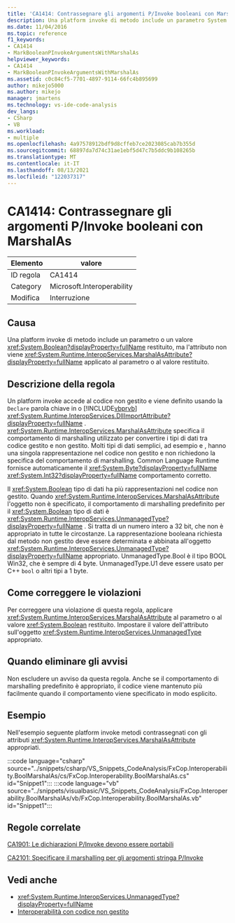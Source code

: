 ```yaml
---
title: 'CA1414: Contrassegnare gli argomenti P/Invoke booleani con MarshalAs'
description: Una platform invoke di metodo include un parametro System.Boolean o un valore restituito, ma l'attributo System.Runtime.InteropServices.MarshalAsAttribute non viene applicato al parametro o al valore restituito.
ms.date: 11/04/2016
ms.topic: reference
f1_keywords:
- CA1414
- MarkBooleanPInvokeArgumentsWithMarshalAs
helpviewer_keywords:
- CA1414
- MarkBooleanPInvokeArgumentsWithMarshalAs
ms.assetid: c0c84cf5-7701-4897-9114-66fc4b895699
author: mikejo5000
ms.author: mikejo
manager: jmartens
ms.technology: vs-ide-code-analysis
dev_langs:
- CSharp
- VB
ms.workload:
- multiple
ms.openlocfilehash: 4a97578912bdf9d8cffeb7ce2023085cab7b355d
ms.sourcegitcommit: 68897da7d74c31ae1ebf5d47c7b5ddc9b108265b
ms.translationtype: MT
ms.contentlocale: it-IT
ms.lasthandoff: 08/13/2021
ms.locfileid: "122037317"
---
```

# <a name="ca1414-mark-boolean-pinvoke-arguments-with-marshalas"></a>CA1414: Contrassegnare gli argomenti P/Invoke booleani con MarshalAs

|Elemento|valore|
|-|-|
|ID regola|CA1414|
|Category|Microsoft.Interoperability|
|Modifica|Interruzione|

## <a name="cause"></a>Causa
Una platform invoke di metodo include un parametro o un valore <xref:System.Boolean?displayProperty=fullName> restituito, ma l'attributo non viene <xref:System.Runtime.InteropServices.MarshalAsAttribute?displayProperty=fullName> applicato al parametro o al valore restituito.

## <a name="rule-description"></a>Descrizione della regola
Un platform invoke accede al codice non gestito e viene definito usando la `Declare` parola chiave in o [!INCLUDE[vbprvb](../code-quality/includes/vbprvb_md.md)] <xref:System.Runtime.InteropServices.DllImportAttribute?displayProperty=fullName> . <xref:System.Runtime.InteropServices.MarshalAsAttribute> specifica il comportamento di marshalling utilizzato per convertire i tipi di dati tra codice gestito e non gestito. Molti tipi di dati semplici, ad esempio e , hanno una singola rappresentazione nel codice non gestito e non richiedono la specifica del comportamento di marshalling. Common Language Runtime fornisce automaticamente il <xref:System.Byte?displayProperty=fullName> <xref:System.Int32?displayProperty=fullName> comportamento corretto.

Il <xref:System.Boolean> tipo di dati ha più rappresentazioni nel codice non gestito. Quando <xref:System.Runtime.InteropServices.MarshalAsAttribute> l'oggetto non è specificato, il comportamento di marshalling predefinito per il <xref:System.Boolean> tipo di dati è <xref:System.Runtime.InteropServices.UnmanagedType?displayProperty=fullName> . Si tratta di un numero intero a 32 bit, che non è appropriato in tutte le circostanze. La rappresentazione booleana richiesta dal metodo non gestito deve essere determinata e abbinata all'oggetto <xref:System.Runtime.InteropServices.UnmanagedType?displayProperty=fullName> appropriato. UnmanagedType.Bool è il tipo BOOL Win32, che è sempre di 4 byte. UnmanagedType.U1 deve essere usato per C++ `bool` o altri tipi a 1 byte.

## <a name="how-to-fix-violations"></a>Come correggere le violazioni
Per correggere una violazione di questa regola, applicare <xref:System.Runtime.InteropServices.MarshalAsAttribute> al parametro o al valore <xref:System.Boolean> restituito. Impostare il valore dell'attributo sull'oggetto <xref:System.Runtime.InteropServices.UnmanagedType> appropriato.

## <a name="when-to-suppress-warnings"></a>Quando eliminare gli avvisi
Non escludere un avviso da questa regola. Anche se il comportamento di marshalling predefinito è appropriato, il codice viene mantenuto più facilmente quando il comportamento viene specificato in modo esplicito.

## <a name="example"></a>Esempio

Nell'esempio seguente platform invoke metodi contrassegnati con gli attributi <xref:System.Runtime.InteropServices.MarshalAsAttribute> appropriati.

:::code language="csharp" source="../snippets/csharp/VS_Snippets_CodeAnalysis/FxCop.Interoperability.BoolMarshalAs/cs/FxCop.Interoperability.BoolMarshalAs.cs" id="Snippet1":::
:::code language="vb" source="../snippets/visualbasic/VS_Snippets_CodeAnalysis/FxCop.Interoperability.BoolMarshalAs/vb/FxCop.Interoperability.BoolMarshalAs.vb" id="Snippet1":::

## <a name="related-rules"></a>Regole correlate
[CA1901: Le dichiarazioni P/Invoke devono essere portabili](../code-quality/ca1901.md)

[CA2101: Specificare il marshalling per gli argomenti stringa P/Invoke](/dotnet/fundamentals/code-analysis/quality-rules/ca2101)

## <a name="see-also"></a>Vedi anche

- <xref:System.Runtime.InteropServices.UnmanagedType?displayProperty=fullName>
- [Interoperabilità con codice non gestito](/dotnet/framework/interop/index)
